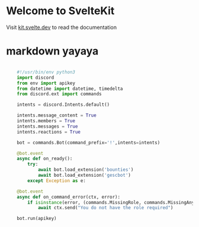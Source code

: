 <h1>Welcome to SvelteKit</h1>
<p>Visit <a href="https://kit.svelte.dev">kit.svelte.dev</a> to read the documentation</p>

# markdown yayaya

```python

    #!/usr/bin/env python3
    import discord
    from env import apikey
    from datetime import datetime, timedelta
    from discord.ext import commands

    intents = discord.Intents.default()

    intents.message_content = True
    intents.members = True
    intents.messages = True
    intents.reactions = True

    bot = commands.Bot(command_prefix='!',intents=intents)

    @bot.event
    async def on_ready():
        try:
            await bot.load_extension('bounties')
            await bot.load_extension('gescbot')
        except Exception as e:

    @bot.event
    async def on_command_error(ctx, error):
        if isinstance(error, (commands.MissingRole, commands.MissingAnyRole)):
            await ctx.send("You do not have the role required")

    bot.run(apikey)

```